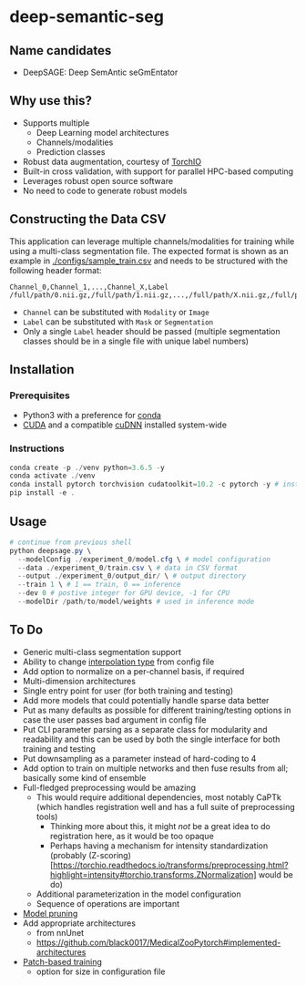 # deep-semantic-seg

## Name candidates

- DeepSAGE: Deep SemAntic seGmEntator

## Why use this?

- Supports multiple
  - Deep Learning model architectures
  - Channels/modalities 
  - Prediction classes
- Robust data augmentation, courtesy of [TorchIO](https://github.com/fepegar/torchio/)
- Built-in cross validation, with support for parallel HPC-based computing
- Leverages robust open source software
- No need to code to generate robust models

## Constructing the Data CSV

This application can leverage multiple channels/modalities for training while using a multi-class segmentation file. The expected format is shown as an example in [./configs/sample_train.csv](./configs/sample_train.csv) and needs to be structured with the following header format:

```csv
Channel_0,Channel_1,...,Channel_X,Label
/full/path/0.nii.gz,/full/path/1.nii.gz,...,/full/path/X.nii.gz,/full/path/segmentation.nii.gz
```

- `Channel` can be substituted with `Modality` or `Image`
- `Label` can be substituted with `Mask` or `Segmentation`
- Only a single `Label` header should be passed (multiple segmentation classes should be in a single file with unique label numbers)

## Installation

### Prerequisites

- Python3 with a preference for [conda](https://www.anaconda.com/)
- [CUDA](https://developer.nvidia.com/cuda-download) and a compatible [cuDNN](https://developer.nvidia.com/cudnn) installed system-wide

### Instructions

```powershell
conda create -p ./venv python=3.6.5 -y
conda activate ./venv
conda install pytorch torchvision cudatoolkit=10.2 -c pytorch -y # install according to your cuda version https://pytorch.org/get-started/locally/
pip install -e .
```

## Usage

```powershell
# continue from previous shell
python deepsage.py \
  --modelConfig ./experiment_0/model.cfg \ # model configuration
  --data ./experiment_0/train.csv \ # data in CSV format 
  --output ./experiment_0/output_dir/ \ # output directory
  --train 1 \ # 1 == train, 0 == inference
  --dev 0 # postive integer for GPU device, -1 for CPU
  --modelDir /path/to/model/weights # used in inference mode
```

## To Do

- Generic multi-class segmentation support
- Ability to change [interpolation type](https://torchio.readthedocs.io/transforms/transforms.html?highlight=interpolation#interpolation) from config file
- Add option to normalize on a per-channel basis, if required
- Multi-dimension architectures
- Single entry point for user (for both training and testing)
- Add more models that could potentially handle sparse data better
- Put as many defaults as possible for different training/testing options in case the user passes bad argument in config file
- Put CLI parameter parsing as a separate class for modularity and readability and this can be used by both the single interface for both training and testing
- Put downsampling as a parameter instead of hard-coding to 4
- Add option to train on multiple networks and then fuse results from all; basically some kind of ensemble
- Full-fledged preprocessing would be amazing
  - This would require additional dependencies, most notably CaPTk (which handles registration well and has a full suite of preprocessing tools)
    - Thinking more about this, it might _not_ be a great idea to do registration here, as it would be too opaque
    - Perhaps having a mechanism for intensity standardization (probably (Z-scoring)[https://torchio.readthedocs.io/transforms/preprocessing.html?highlight=intensity#torchio.transforms.ZNormalization] would be do)
  - Additional parameterization in the model configuration 
  - Sequence of operations are important
- [Model pruning](https://pytorch.org/tutorials/intermediate/pruning_tutorial.html)
- Add appropriate architectures
  - from nnUnet
  - https://github.com/black0017/MedicalZooPytorch#implemented-architectures
- [Patch-based training](https://torchio.readthedocs.io/data/patch_training.html#patchsampler)
  - option for size in configuration file